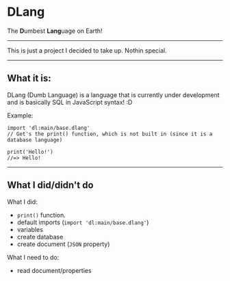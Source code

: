 # DLang

The **D**umbest **Lang**uage on Earth!

---------------------------------------

This is just a project I decided to take up. Nothin special.

---------------------------------------

## What it is:
DLang (Dumb Language) is a language that is currently under development and is basically SQL in JavaScript syntax! :D

Example:
```
import 'dl:main/base.dlang'
// Get's the print() function, which is not built in (since it is a database language)

print('Hello!')
//=> Hello!
```

---------------------------------------

## What I did/didn't do

What I did:
- `print()` function.
- default imports (`import 'dl:main/base.dlang'`)
- variables
- create database
- create document (`JSON` property)

What I need to do:
- read document/properties